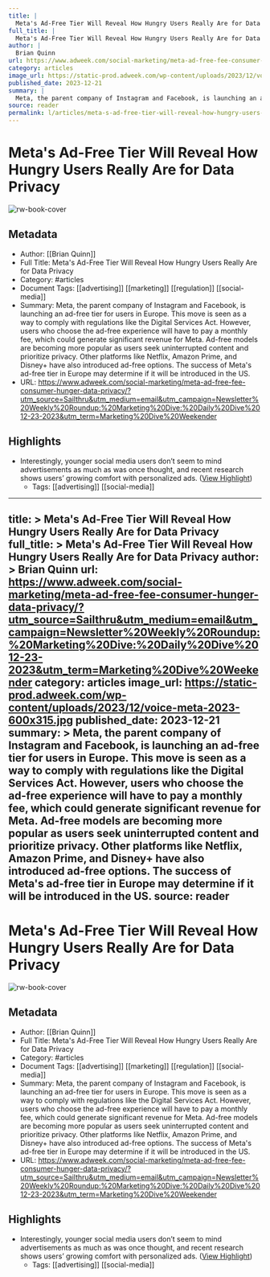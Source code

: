 ```yaml
---
title: |
  Meta's Ad-Free Tier Will Reveal How Hungry Users Really Are for Data Privacy
full_title: |
  Meta's Ad-Free Tier Will Reveal How Hungry Users Really Are for Data Privacy
author: |
  Brian Quinn
url: https://www.adweek.com/social-marketing/meta-ad-free-fee-consumer-hunger-data-privacy/?utm_source=Sailthru&utm_medium=email&utm_campaign=Newsletter%20Weekly%20Roundup:%20Marketing%20Dive:%20Daily%20Dive%2012-23-2023&utm_term=Marketing%20Dive%20Weekender
category: articles
image_url: https://static-prod.adweek.com/wp-content/uploads/2023/12/voice-meta-2023-600x315.jpg
published_date: 2023-12-21
summary: |
  Meta, the parent company of Instagram and Facebook, is launching an ad-free tier for users in Europe. This move is seen as a way to comply with regulations like the Digital Services Act. However, users who choose the ad-free experience will have to pay a monthly fee, which could generate significant revenue for Meta. Ad-free models are becoming more popular as users seek uninterrupted content and prioritize privacy. Other platforms like Netflix, Amazon Prime, and Disney+ have also introduced ad-free options. The success of Meta's ad-free tier in Europe may determine if it will be introduced in the US.
source: reader
permalink: l/articles/meta-s-ad-free-tier-will-reveal-how-hungry-users-really-are-for-data-privacy
---
```

# Meta's Ad-Free Tier Will Reveal How Hungry Users Really Are for Data Privacy

![rw-book-cover](https://static-prod.adweek.com/wp-content/uploads/2023/12/voice-meta-2023-600x315.jpg)

## Metadata
- Author: [[Brian Quinn]]
- Full Title: Meta's Ad-Free Tier Will Reveal How Hungry Users Really Are for Data Privacy
- Category: #articles
- Document Tags: [[advertising]] [[marketing]] [[regulation]] [[social-media]] 
- Summary: Meta, the parent company of Instagram and Facebook, is launching an ad-free tier for users in Europe. This move is seen as a way to comply with regulations like the Digital Services Act. However, users who choose the ad-free experience will have to pay a monthly fee, which could generate significant revenue for Meta. Ad-free models are becoming more popular as users seek uninterrupted content and prioritize privacy. Other platforms like Netflix, Amazon Prime, and Disney+ have also introduced ad-free options. The success of Meta's ad-free tier in Europe may determine if it will be introduced in the US.
- URL: https://www.adweek.com/social-marketing/meta-ad-free-fee-consumer-hunger-data-privacy/?utm_source=Sailthru&utm_medium=email&utm_campaign=Newsletter%20Weekly%20Roundup:%20Marketing%20Dive:%20Daily%20Dive%2012-23-2023&utm_term=Marketing%20Dive%20Weekender

## Highlights
- Interestingly, younger social media users don’t seem to mind advertisements as much as was once thought, and recent research shows users’ growing comfort with personalized ads. ([View Highlight](https://read.readwise.io/read/01hjnh69k2mm6b0sv9f08j7rw2))
    - Tags: [[advertising]] [[social-media]] 


---
title: >
  Meta's Ad-Free Tier Will Reveal How Hungry Users Really Are for Data Privacy
full_title: >
  Meta's Ad-Free Tier Will Reveal How Hungry Users Really Are for Data Privacy
author: >
  Brian Quinn
url: https://www.adweek.com/social-marketing/meta-ad-free-fee-consumer-hunger-data-privacy/?utm_source=Sailthru&utm_medium=email&utm_campaign=Newsletter%20Weekly%20Roundup:%20Marketing%20Dive:%20Daily%20Dive%2012-23-2023&utm_term=Marketing%20Dive%20Weekender
category: articles
image_url: https://static-prod.adweek.com/wp-content/uploads/2023/12/voice-meta-2023-600x315.jpg
published_date: 2023-12-21
summary: >
  Meta, the parent company of Instagram and Facebook, is launching an ad-free tier for users in Europe. This move is seen as a way to comply with regulations like the Digital Services Act. However, users who choose the ad-free experience will have to pay a monthly fee, which could generate significant revenue for Meta. Ad-free models are becoming more popular as users seek uninterrupted content and prioritize privacy. Other platforms like Netflix, Amazon Prime, and Disney+ have also introduced ad-free options. The success of Meta's ad-free tier in Europe may determine if it will be introduced in the US.
source: reader
---
# Meta's Ad-Free Tier Will Reveal How Hungry Users Really Are for Data Privacy

![rw-book-cover](https://static-prod.adweek.com/wp-content/uploads/2023/12/voice-meta-2023-600x315.jpg)

## Metadata
- Author: [[Brian Quinn]]
- Full Title: Meta's Ad-Free Tier Will Reveal How Hungry Users Really Are for Data Privacy
- Category: #articles
- Document Tags: [[advertising]] [[marketing]] [[regulation]] [[social-media]] 
- Summary: Meta, the parent company of Instagram and Facebook, is launching an ad-free tier for users in Europe. This move is seen as a way to comply with regulations like the Digital Services Act. However, users who choose the ad-free experience will have to pay a monthly fee, which could generate significant revenue for Meta. Ad-free models are becoming more popular as users seek uninterrupted content and prioritize privacy. Other platforms like Netflix, Amazon Prime, and Disney+ have also introduced ad-free options. The success of Meta's ad-free tier in Europe may determine if it will be introduced in the US.
- URL: https://www.adweek.com/social-marketing/meta-ad-free-fee-consumer-hunger-data-privacy/?utm_source=Sailthru&utm_medium=email&utm_campaign=Newsletter%20Weekly%20Roundup:%20Marketing%20Dive:%20Daily%20Dive%2012-23-2023&utm_term=Marketing%20Dive%20Weekender

## Highlights
- Interestingly, younger social media users don’t seem to mind advertisements as much as was once thought, and recent research shows users’ growing comfort with personalized ads. ([View Highlight](https://read.readwise.io/read/01hjnh69k2mm6b0sv9f08j7rw2))
    - Tags: [[advertising]] [[social-media]] 


